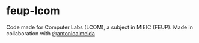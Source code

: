 # feup-lcom
Code made for Computer Labs (LCOM), a subject in MIEIC (FEUP). Made in collaboration with <a href="https://github.com/antonioalmeida">@antonioalmeida</a>

